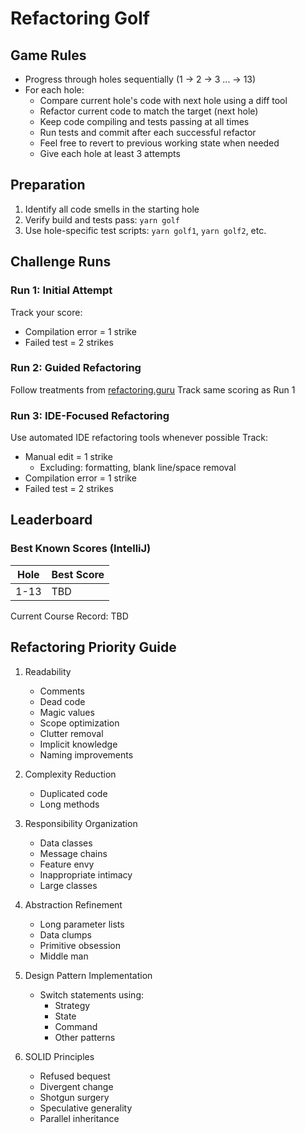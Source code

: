 # Refactoring Golf

## Game Rules

- Progress through holes sequentially (1 → 2 → 3 ... → 13)
- For each hole:
  - Compare current hole's code with next hole using a diff tool
  - Refactor current code to match the target (next hole)
  - Keep code compiling and tests passing at all times
  - Run tests and commit after each successful refactor
  - Feel free to revert to previous working state when needed
  - Give each hole at least 3 attempts

## Preparation

1. Identify all code smells in the starting hole
2. Verify build and tests pass: `yarn golf`
3. Use hole-specific test scripts: `yarn golf1`, `yarn golf2`, etc.

## Challenge Runs

### Run 1: Initial Attempt

Track your score:

- Compilation error = 1 strike
- Failed test = 2 strikes

### Run 2: Guided Refactoring

Follow treatments from [refactoring.guru](https://refactoring.guru/refactoring/smells)
Track same scoring as Run 1

### Run 3: IDE-Focused Refactoring

Use automated IDE refactoring tools whenever possible
Track:

- Manual edit = 1 strike
  - Excluding: formatting, blank line/space removal
- Compilation error = 1 strike
- Failed test = 2 strikes

## Leaderboard

### Best Known Scores (IntelliJ)

| Hole | Best Score |
| ---- | ---------- |
| 1-13 | TBD        |

Current Course Record: TBD

## Refactoring Priority Guide

1. Readability

   - Comments
   - Dead code
   - Magic values
   - Scope optimization
   - Clutter removal
   - Implicit knowledge
   - Naming improvements

2. Complexity Reduction

   - Duplicated code
   - Long methods

3. Responsibility Organization

   - Data classes
   - Message chains
   - Feature envy
   - Inappropriate intimacy
   - Large classes

4. Abstraction Refinement

   - Long parameter lists
   - Data clumps
   - Primitive obsession
   - Middle man

5. Design Pattern Implementation

   - Switch statements using:
     - Strategy
     - State
     - Command
     - Other patterns

6. SOLID Principles
   - Refused bequest
   - Divergent change
   - Shotgun surgery
   - Speculative generality
   - Parallel inheritance
